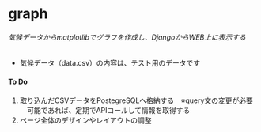 # graph

###### 気候データからmatplotlibでグラフを作成し、DjangoからWEB上に表示する

- 気候データ（data.csv）の内容は、テスト用のデータです


#### To Do

1. 取り込んだCSVデータをPostegreSQLへ格納する　※query文の変更が必要
　可能であれば、定期でAPIコールして情報を取得する
2. ページ全体のデザインやレイアウトの調整
